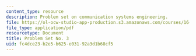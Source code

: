 ```yaml
---
content_type: resource
description: Problem set on communication systems engineering.
file: https://ol-ocw-studio-app-production.s3.amazonaws.com/courses/16-36-communication-systems-engineering-spring-2009/fc4dce23b2e5b625e03192a3d1b68cf5_MIT16_36s09_assn03.pdf
file_type: application/pdf
resourcetype: Document
title: Problem Set No. 3
uid: fc4dce23-b2e5-b625-e031-92a3d1b68cf5
---
```


